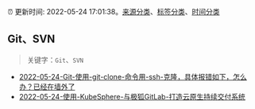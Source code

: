 :alarm_clock: 更新时间: 2022-05-24 17:01:38。[来源分类](../README.md)、[标签分类](../TAGS.md)、[时间分类](../TIMELINE.md)

## Git、SVN


> 关键字：`Git`、`SVN`



- [2022-05-24-Git-使用-git-clone-命令用-ssh-克隆，具体报错如下，怎么办？已经在墙外了](https://www.v2ex.com/t/855063) 
- [2022-05-24-使用-KubeSphere-与极狐GitLab-打造云原生持续交付系统](https://toutiao.io/k/dnatzuc) 